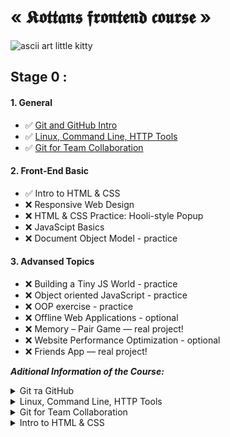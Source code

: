 # « 𝕶𝖔𝖙𝖙𝖆𝖓𝖘 𝖋𝖗𝖔𝖓𝖙𝖊𝖓𝖉 𝖈𝖔𝖚𝖗𝖘𝖊 »

![ascii art little kitty](https://aberdeenstudygroup.github.io/studyGroup/lessons/SG-T5-RMarkdown/Images/coding_cat.png)

## Stage 0 :

#### 1. General

- :white_check_mark: [Git and GitHub Intro](docs/git-intro.md) <br>
- :white_check_mark: [Linux, Command Line, HTTP Tools](docs/linux-cli-http.md) <br>
- :white_check_mark: [Git for Team Collaboration](docs/git-collaboration.md) <br>

#### 2. Front-End Basic

- :white_check_mark: Intro to HTML & CSS<br>
- :x: Responsive Web Design<br>
- :x: HTML & CSS Practice: Hooli-style Popup<br>
- :x: JavaScipt Basics<br>
- :x: Document Object Model - practice<br>

#### 3. Advansed Topics

- :x: Building a Tiny JS World - practice<br>
- :x: Object oriented JavaScript - practice<br>
- :x: OOP exercise - practice<br>
- :x: Offline Web Applications - optional<br>
- :x: Memory – Pair Game — real project!<br>
- :x: Website Performance Optimization - optional<br>
- :x: Friends App — real project!<br>

**_Aditional Information of the Course:_**

<details>
<summary>Git та GitHub</summary>

- [Лекція по Git від Олексія Руденка](https://www.youtube.com/playlist?list=PLS8sEUxbfFY9MnPIFPTNlaS5xX7P5Ge-5)

- [Git за 30 хвилин](https://codeguida.com/post/453)

- [Git tips](http://sixrevisions.com/web-development/git-tips/) — закріпити свої знання про Git

- [About Merge Conflicts](https://docs.github.com/en/free-pro-team@latest/github/collaborating-with-issues-and-pull-requests/about-merge-conflicts)

- [Resoilving a Merge Conflict](https://docs.github.com/en/free-pro-team@latest/github/collaborating-with-issues-and-pull-requests/resolving-a-merge-conflict-using-the-command-line)

- [Communicating using Markdown](https://lab.github.com/githubtraining/communicating-using-markdown)

- [Learn anything front-end](https://learn-anything.xyz/web-development/front-end)

- [TypingClub](https://www.typingclub.com/) — покращити швидкість набору на клавіатурі

- [How to Learn and Cope with Negative Thoughts](https://guides.hexlet.io/learning/)

</details>

<details>
<summary>Linux, Command Line, HTTP Tools</summary>

- [How I taught myself to code in eight weeks](http://lifehacker.com/how-i-taught-myself-to-code-in-eight-weeks-511615189)

- [How JavaScript works: Deep dive into WebSockets and HTTP/2 with SSE + how to pick the right path](https://blog.sessionstack.com/how-javascript-works-deep-dive-into-websockets-and-http-2-with-sse-how-to-pick-the-right-path-584e6b8e3bf7)

  **_Optional:_**

- [Command Line Power User](https://commandlinepoweruser.com/)

- [Configuring Linux Web Servers](https://www.udacity.com/course/configuring-linux-web-servers--ud299)

- [Networking for Web Developers](https://www.udacity.com/course/networking-for-web-developers--ud256)

</details>

<details>
<summary>Git for Team Collaboration</summary>

- [An Introduction to Git and GitHub by Brian Yu (CS50 course), video, ~40 min.](https://youtu.be/MJUJ4wbFm_A)

- [Oh shit, git!](http://ohshitgit.com/)

- [Flight rules for git](https://github.com/k88hudson/git-flight-rules)

- [GitHub Skills](https://skills.github.com/)

</details>

<details>
<summary>Intro to HTML & CSS</summary>

- [HTML уроки (з 3 по 7 відео)](https://www.youtube.com/watch?v=z3GS5oYGq5U&list=PLM6XATa8CAG4uCli-pMvuvwj46UaQoqIc&index=4)

- [CSS уроки (з 9 по 15 відео)](https://www.youtube.com/watch?v=z3GS5oYGq5U&list=PLM6XATa8CAG4uCli-pMvuvwj46UaQoqIc&index=4)

- [Learn HTML(Eng)](https://www.codecademy.com/learn/learn-html)

- [Learn CSS(Eng)](https://www.codecademy.com/learn/learn-css)

- [freecodecamp.org](https://www.freecodecamp.org)

- [Intro to HTML @github](https://lab.github.com/githubtraining/introduction-to-html)

- [Can't Unsee](https://cantunsee.space/) - brilliant and useful challenge

- [Publish your static web site using GitHub Pages](https://lab.github.com/githubtraining/github-pages)

</details>
